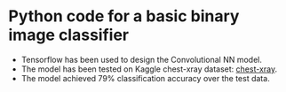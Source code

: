 # Python code for a basic binary image classifier

* Tensorflow has been used to design the Convolutional NN model.
* The model has been tested on Kaggle chest-xray dataset: [chest-xray](https://www.kaggle.com/paultimothymooney/chest-xray-pneumonia).
* The model achieved 79% classification accuracy over the test data.
